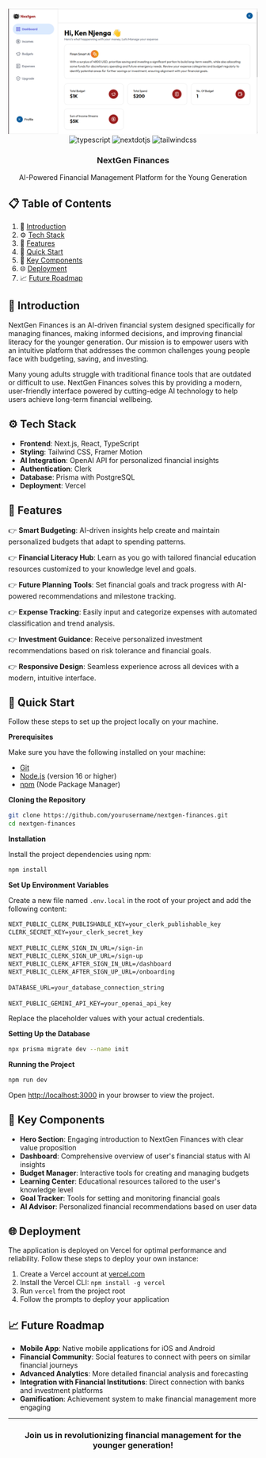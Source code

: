 <div align="center">
  <br />
    <a href="#" target="_blank">
      <img src="./public/dashboard.png" alt="NextGen Finances Banner">
    </a>
  
  <br />

  <div>
    <img src="https://img.shields.io/badge/-TypeScript-black?style=for-the-badge&logoColor=white&logo=typescript&color=3178C6" alt="typescript" />
    <img src="https://img.shields.io/badge/-Next_JS-black?style=for-the-badge&logoColor=white&logo=nextdotjs&color=000000" alt="nextdotjs" />
    <img src="https://img.shields.io/badge/-Tailwind_CSS-black?style=for-the-badge&logoColor=white&logo=tailwindcss&color=06B6D4" alt="tailwindcss" />
  </div>

  <h3 align="center">NextGen Finances</h3>

   <div align="center">
     AI-Powered Financial Management Platform for the Young Generation
    </div>
</div>

## 📋 Table of Contents

1. 🚀 [Introduction](#introduction)
2. ⚙️ [Tech Stack](#tech-stack)
3. 🔋 [Features](#features)
4. 🤸 [Quick Start](#quick-start)
5. 🔑 [Key Components](#key-components)
6. 🌐 [Deployment](#deployment)
7. 📈 [Future Roadmap](#roadmap)

## <a name="introduction">🚀 Introduction</a>

NextGen Finances is an AI-driven financial system designed specifically for managing finances, making informed decisions, and improving financial literacy for the younger generation. Our mission is to empower users with an intuitive platform that addresses the common challenges young people face with budgeting, saving, and investing.

Many young adults struggle with traditional finance tools that are outdated or difficult to use. NextGen Finances solves this by providing a modern, user-friendly interface powered by cutting-edge AI technology to help users achieve long-term financial wellbeing.

## <a name="tech-stack">⚙️ Tech Stack</a>

- **Frontend**: Next.js, React, TypeScript
- **Styling**: Tailwind CSS, Framer Motion
- **AI Integration**: OpenAI API for personalized financial insights
- **Authentication**: Clerk
- **Database**: Prisma with PostgreSQL
- **Deployment**: Vercel

## <a name="features">🔋 Features</a>

👉 **Smart Budgeting**: AI-driven insights help create and maintain personalized budgets that adapt to spending patterns.

👉 **Financial Literacy Hub**: Learn as you go with tailored financial education resources customized to your knowledge level and goals.

👉 **Future Planning Tools**: Set financial goals and track progress with AI-powered recommendations and milestone tracking.

👉 **Expense Tracking**: Easily input and categorize expenses with automated classification and trend analysis.

👉 **Investment Guidance**: Receive personalized investment recommendations based on risk tolerance and financial goals.

👉 **Responsive Design**: Seamless experience across all devices with a modern, intuitive interface.

## <a name="quick-start">🤸 Quick Start</a>

Follow these steps to set up the project locally on your machine.

**Prerequisites**

Make sure you have the following installed on your machine:

- [Git](https://git-scm.com/)
- [Node.js](https://nodejs.org/en) (version 16 or higher)
- [npm](https://www.npmjs.com/) (Node Package Manager)

**Cloning the Repository**

```bash
git clone https://github.com/yourusername/nextgen-finances.git
cd nextgen-finances
```

**Installation**

Install the project dependencies using npm:

```bash
npm install
```

**Set Up Environment Variables**

Create a new file named `.env.local` in the root of your project and add the following content:

```env
NEXT_PUBLIC_CLERK_PUBLISHABLE_KEY=your_clerk_publishable_key
CLERK_SECRET_KEY=your_clerk_secret_key

NEXT_PUBLIC_CLERK_SIGN_IN_URL=/sign-in
NEXT_PUBLIC_CLERK_SIGN_UP_URL=/sign-up
NEXT_PUBLIC_CLERK_AFTER_SIGN_IN_URL=/dashboard
NEXT_PUBLIC_CLERK_AFTER_SIGN_UP_URL=/onboarding

DATABASE_URL=your_database_connection_string

NEXT_PUBLIC_GEMINI_API_KEY=your_openai_api_key
```

Replace the placeholder values with your actual credentials.

**Setting Up the Database**

```bash
npx prisma migrate dev --name init
```

**Running the Project**

```bash
npm run dev
```

Open [http://localhost:3000](http://localhost:3000) in your browser to view the project.

## <a name="key-components">🔑 Key Components</a>

- **Hero Section**: Engaging introduction to NextGen Finances with clear value proposition
- **Dashboard**: Comprehensive overview of user's financial status with AI insights
- **Budget Manager**: Interactive tools for creating and managing budgets
- **Learning Center**: Educational resources tailored to the user's knowledge level
- **Goal Tracker**: Tools for setting and monitoring financial goals
- **AI Advisor**: Personalized financial recommendations based on user data

## <a name="deployment">🌐 Deployment</a>

The application is deployed on Vercel for optimal performance and reliability. Follow these steps to deploy your own instance:

1. Create a Vercel account at [vercel.com](https://vercel.com)
2. Install the Vercel CLI: `npm install -g vercel`
3. Run `vercel` from the project root
4. Follow the prompts to deploy your application

## <a name="roadmap">📈 Future Roadmap</a>

- **Mobile App**: Native mobile applications for iOS and Android
- **Financial Community**: Social features to connect with peers on similar financial journeys
- **Advanced Analytics**: More detailed financial analysis and forecasting
- **Integration with Financial Institutions**: Direct connection with banks and investment platforms
- **Gamification**: Achievement system to make financial management more engaging

---

<div align="center">
  <h3>Join us in revolutionizing financial management for the younger generation!</h3>
</div>
